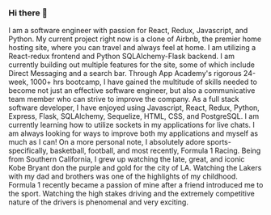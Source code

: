 ### Hi there 👋

I am a software engineer with passion for React, Redux, Javascript, and Python. My current project right now is a clone of Airbnb, the premier home hosting site, where you can travel and always feel at home. I am utilizing a React-redux frontend and Python SQLAlchemy-Flask backend. I am currently building out multiple features for the site, some of which include Direct Messaging and a search bar. Through App Academy's rigorous 24-week, 1000+ hrs bootcamp, I have gained the multitude of skills needed to become not just an effective software engineer, but also a communicative team member who can strive to improve the company.
As a full stack software developer, I have enjoyed using Javascript, React, Redux, Python, Express, Flask, SQLAlchemy, Sequelize, HTML, CSS, and PostgreSQL. I am currently learning how to utilize sockets in my applications for live chats. I am always looking for ways to improve both my applications and myself as much as I can!
On a more personal note, I absolutely adore sports- specifically, basketball, football, and most recently, Formula 1 Racing. Being from Southern California, I grew up watching the late, great, and iconic Kobe Bryant don the purple and gold for the city of LA. Watching the Lakers with my dad and brothers was one of the highlights of my childhood. Formula 1 recently became a passion of mine after a friend introduced me to the sport. Watching the high stakes driving and the extremely competitive nature of the drivers is phenomenal and very exciting.


<!--
**dchung007/dchung007** is a ✨ _special_ ✨ repository because its `README.md` (this file) appears on your GitHub profile.

Here are some ideas to get you started:

- 🔭 I’m currently working on ...
- 🌱 I’m currently learning ...
- 👯 I’m looking to collaborate on ...
- 🤔 I’m looking for help with ...
- 💬 Ask me about ...
- 📫 How to reach me: ...
- 😄 Pronouns: ...
- ⚡ Fun fact: ...
-->
